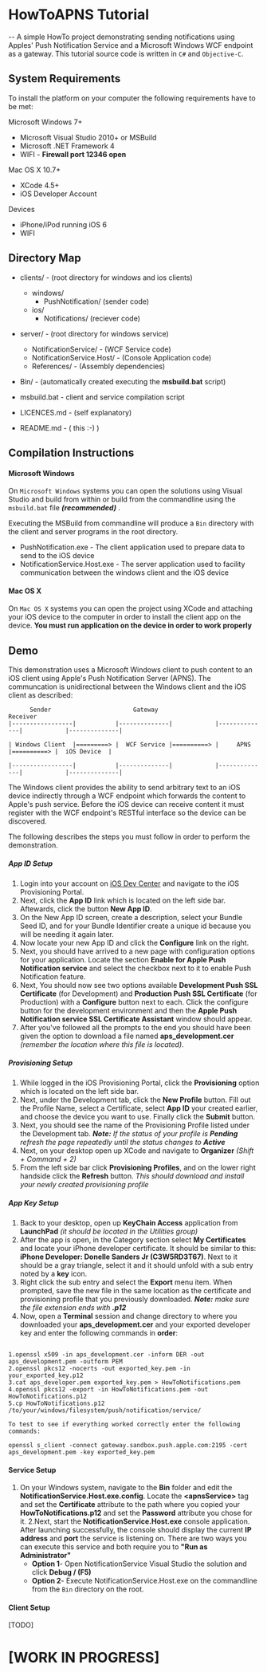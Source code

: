 # HowToAPNS Tutorial
--
A simple HowTo project demonstrating sending notifications using Apples' Push Notification Service and a Microsoft Windows WCF endpoint as a gateway. This tutorial source code is written in `C#` and `Objective-C`.


## System Requirements

To install the platform on your computer the following requirements have to be met:

Microsoft Windows 7+

* Microsoft Visual Studio 2010+ or MSBuild
* Microsoft .NET Framework 4
* WIFI - __Firewall port 12346 open__

Mac OS X 10.7+

* XCode 4.5+
* iOS Developer Account

Devices

* iPhone/iPod running iOS 6
* WIFI 


## Directory Map

* clients/ - (root directory for windows and ios clients)
	
	* windows/ 
		* PushNotification/ (sender code)
	* ios/
		* Notifications/ (reciever code)		
* server/ - (root directory for windows service) 
	
	* NotificationService/ - (WCF Service code)
	* NotificationService.Host/ - (Console Application code)
	* References/ - (Assembly dependencies)
* Bin/ - (automatically created executing the **msbuild.bat** script)
* msbuild.bat - client and service compilation script
* LICENCES.md - (self explanatory)
* README.md - ( this :-) )


## Compilation Instructions


#### Microsoft Windows

On `Microsoft Windows` systems you can open the solutions using Visual Studio and build from within or build from the commandline using the `msbuild.bat` file **_(recommended)_** .



Executing the MSBuild from commandline will produce a `Bin` directory with the client and server programs in the root directory.

* PushNotification.exe - The client application used to prepare data to send to the iOS device
* NotificationService.Host.exe - The server application used to facility communication between the windows client and the iOS device

#### Mac OS X

On `Mac OS X` systems you can open the project using XCode and attaching your iOS device to the computer in order to install the client app on the device. __You must run application on the device in order to work properly__


## Demo

This demonstration uses a Microsoft Windows client to push content to an iOS client using Apple's Push Notification Server (APNS). The communcation is unidirectional between the Windows client and the iOS client as described:


		  Sender			 		   Gateway            								     Receiver
	|-----------------|           |--------------|            |--------------|            |--------------|
											
	| Windows Client  |=========> |  WCF Service |==========> |     APNS     |==========> |  iOS Device  | 
	
	|-----------------|			  |--------------|            |--------------|			  |--------------|


The Windows client provides the ability to send arbitrary text to an iOS device indirectly through a WCF endpoint which forwards the content to Apple's push service. Before the iOS device can receive content it must register with the WCF endpoint's RESTful interface so the device can be discovered. 

The following describes the steps you must follow in order to perform the demonstration. 

##### App ID Setup

1. Login into your account on [iOS Dev Center](https://developer.apple.com/) and navigate to the iOS Provisioning Portal.
2. Next, click the **App ID** link which is located on the left side bar. Aftewards, click the button **New App ID**.
3. On the New App ID screen, create a description, select your Bundle Seed ID, and for your Bundle Identifier create a unique id because you will be needing it again later. 
4. Now locate your new App ID and click the **Configure** link on the right.
5. Next, you should have arrived to a new page with configuration options for your application. Locate the section **Enable for Apple Push Notification service** and select the checkbox next to it to enable Push Notification feature.
6. Next, You should now see two options available **Development Push SSL Certificate** (for Development) and **Production Push SSL Certificate** (for Production) with a **Configure** button next to each. Click the configure button for the development environment and then the  **Apple Push Notification service SSL Certificate Assistant** window should appear.
7. After you've followed all the prompts to the end you should have been given the option to download a file named **aps_development.cer** _(remember the location where this file is located)_.

##### Provisioning Setup

1. While logged in the iOS Provisioning Portal, click the **Provisioning** option which is located on the left side bar. 
2. Next, under the Development tab, click the **New Profile** button. Fill out the Profile Name, select a Certificate, select **App ID** your created earlier, and choose the device you want to use. Finally click the **Submit** button.
3. Next, you should see the name of the Provisioning Profile listed under the Development tab. _**Note:** If the status of your profile is **Pending** refresh the page repeatedly until the status changes to **Active**_
4. Next, on your desktop open up XCode and navigate to **Organizer** _(Shift + Command + 2)_
5. From the left side bar click **Provisioning Profiles**, and on the lower right handside click the **Refresh** button. _This should download and install your newly created provisioning profile_



##### App Key Setup

1. Back to your desktop, open up **KeyChain Access** application from **LaunchPad** _(it should be located in the Utilities group)_
2. After the app is open, in the Category section select **My Certificates** and locate your iPhone developer certificate. It should be similar to this: **iPhone Developer: Donelle Sanders Jr (C3W5RD3T67)**. Next to it should be a gray triangle, select it and it should unfold with a sub entry noted by a **key** icon. 
3. Right click the sub entry and select the **Export** menu item. When prompted, save the new file in the same location as the certificate and provisioning profile that you previously downloaded. _**Note:** make sure the file extension ends with **.p12**_
4. Now, open a **Terminal** session and change directory to where you downloaded your **aps_development.cer** and your exported developer key and enter the following commands in **order**:
<pre><code>
1.openssl x509 -in aps_development.cer -inform DER -out aps_development.pem -outform PEM
2.openssl pkcs12 -nocerts -out exported_key.pem -in your_exported_key.p12
3.cat aps_developer.pem exported_key.pem > HowToNotifications.pem
4.openssl pkcs12 -export -in HowToNotifications.pem -out HowToNotifications.p12
5.cp HowToNotifications.p12 /to/your/windows/filesystem/push/notification/service/

To test to see if everything worked correctly enter the following commands: 

openssl s_client -connect gateway.sandbox.push.apple.com:2195 -cert aps_development.pem -key exported_key.pem
</code></pre>



#### Service Setup

1. On your Windows system, navigate to the **Bin** folder and edit the **NotificationService.Host.exe.config**. Locate the **\<apnsService\>** tag and set the **Certificate** attribute to the path where you copied your **HowToNotifications.p12** and set the **Password** attribute you chose for it. 
2.Next, start the **NotificationService.Host.exe** console application. After launching successfully, the console should display the current **IP address** and **port** the service is listening on. There are two ways you can execute this service and both require you to **"Run as Administrator"**
	* **Option 1**- Open NotificationService Visual Studio the solution and click **Debug / (F5)**
	* **Option 2**- Execute NotificationService.Host.exe on the commandline from the `Bin` directory on the root.

#### Client Setup

[TODO]

# [WORK IN PROGRESS]








